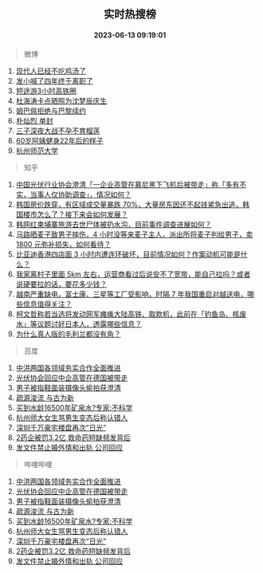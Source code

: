 <div align="center"><h2>实时热搜榜</h2><h4>2023-06-13 09:19:01</h4></div>

> 微博  

1. [现代人已经不吃鸡汤了](https://s.weibo.com/weibo?q=%E7%8E%B0%E4%BB%A3%E4%BA%BA%E5%B7%B2%E7%BB%8F%E4%B8%8D%E5%90%83%E9%B8%A1%E6%B1%A4%E4%BA%86&t=31&band_rank=1&Refer=top)<br />
2. [发小喊了四年终于离职了](https://s.weibo.com/weibo?q=%E5%8F%91%E5%B0%8F%E5%96%8A%E4%BA%86%E5%9B%9B%E5%B9%B4%E7%BB%88%E4%BA%8E%E7%A6%BB%E8%81%8C%E4%BA%86&t=31&band_rank=2&Refer=top)<br />
3. [短途游3小时高铁圈](https://s.weibo.com/weibo?q=%23%E7%9F%AD%E9%80%94%E6%B8%B83%E5%B0%8F%E6%97%B6%E9%AB%98%E9%93%81%E5%9C%88%23&t=31&band_rank=3&Refer=top)<br />
4. [杜海涛卡点晒照为沈梦辰庆生](https://s.weibo.com/weibo?q=%23%E6%9D%9C%E6%B5%B7%E6%B6%9B%E5%8D%A1%E7%82%B9%E6%99%92%E7%85%A7%E4%B8%BA%E6%B2%88%E6%A2%A6%E8%BE%B0%E5%BA%86%E7%94%9F%23&t=31&band_rank=4&Refer=top)<br />
5. [姆巴佩拒绝与巴黎续约](https://s.weibo.com/weibo?q=%23%E5%A7%86%E5%B7%B4%E4%BD%A9%E6%8B%92%E7%BB%9D%E4%B8%8E%E5%B7%B4%E9%BB%8E%E7%BB%AD%E7%BA%A6%23&t=31&band_rank=5&Refer=top)<br />
6. [朴灿烈 单封](https://s.weibo.com/weibo?q=%E6%9C%B4%E7%81%BF%E7%83%88%20%E5%8D%95%E5%B0%81&t=31&band_rank=6&Refer=top)<br />
7. [三子深夜大战不孕不育榴莲](https://s.weibo.com/weibo?q=%E4%B8%89%E5%AD%90%E6%B7%B1%E5%A4%9C%E5%A4%A7%E6%88%98%E4%B8%8D%E5%AD%95%E4%B8%8D%E8%82%B2%E6%A6%B4%E8%8E%B2&t=31&band_rank=7&Refer=top)<br />
8. [60岁阿姨健身22年后的样子](https://s.weibo.com/weibo?q=%2360%E5%B2%81%E9%98%BF%E5%A7%A8%E5%81%A5%E8%BA%AB22%E5%B9%B4%E5%90%8E%E7%9A%84%E6%A0%B7%E5%AD%90%23&t=31&band_rank=8&Refer=top)<br />
9. [杭州师范大学](https://s.weibo.com/weibo?q=%E6%9D%AD%E5%B7%9E%E5%B8%88%E8%8C%83%E5%A4%A7%E5%AD%A6&t=31&band_rank=9&Refer=top)<br />

> 知乎  

1. [中国光伏行业协会澄清「一企业高管在慕尼黑下飞机后被带走」称「多有不实，当事人仅协助调查」，情况如何？](https://www.zhihu.com/question/606222429)<br />
2. [韩国房价跌穿，有区域成交量暴跌 70%，大量房东因还不起钱紧急出逃，韩国楼市怎么了？接下来会如何发展？](https://www.zhihu.com/question/606122248)<br />
3. [韩网红柬埔寨旅游去世尸体被扔水沟，目前事件调查进展如何？](https://www.zhihu.com/question/606229094)<br />
4. [马路晒麦子致男子摔伤，4 小时没等来麦子主人，派出所将麦子判给男子，卖 1800 元弥补损失，如何看待？](https://www.zhihu.com/question/606075840)<br />
5. [比亚迪香港四店面 3 小时内遭连环破坏，目前情况如何？作案动机可能是什么？](https://www.zhihu.com/question/606262026)<br />
6. [我家离村子里面 5km 左右，运营商看过后说安不了宽带，能自己拉吗？或者说硬要拉的话，要花多少钱？](https://www.zhihu.com/question/597026273)<br />
7. [越南严重缺电，富士康、三星等工厂受影响，时隔 7 年我国重启对越送电，哪些信息值得关注？](https://www.zhihu.com/question/606164349)<br />
8. [柯文哲称若当选将发动网军瘫痪大陆高铁、取款机，此前在「钓鱼岛、核废水」等议题讨好日本人，透露哪些信息？](https://www.zhihu.com/question/606148038)<br />
9. [为什么真人版的毛利兰都没有角？](https://www.zhihu.com/question/286452082)<br />

> 百度  

1. [中洪两国各领域务实合作全面推进](https://www.baidu.com/s?wd=%E4%B8%AD%E6%B4%AA%E4%B8%A4%E5%9B%BD%E5%90%84%E9%A2%86%E5%9F%9F%E5%8A%A1%E5%AE%9E%E5%90%88%E4%BD%9C%E5%85%A8%E9%9D%A2%E6%8E%A8%E8%BF%9B&sa=fyb_news&rsv_dl=fyb_news)<br />
2. [光伏协会回应中企高管在德国被带走](https://www.baidu.com/s?wd=%E5%85%89%E4%BC%8F%E5%8D%8F%E4%BC%9A%E5%9B%9E%E5%BA%94%E4%B8%AD%E4%BC%81%E9%AB%98%E7%AE%A1%E5%9C%A8%E5%BE%B7%E5%9B%BD%E8%A2%AB%E5%B8%A6%E8%B5%B0&sa=fyb_news&rsv_dl=fyb_news)<br />
3. [男子被指鞋面装摄像头偷拍获澄清](https://www.baidu.com/s?wd=%E7%94%B7%E5%AD%90%E8%A2%AB%E6%8C%87%E9%9E%8B%E9%9D%A2%E8%A3%85%E6%91%84%E5%83%8F%E5%A4%B4%E5%81%B7%E6%8B%8D%E8%8E%B7%E6%BE%84%E6%B8%85&sa=fyb_news&rsv_dl=fyb_news)<br />
4. [疏源浚流 与古为新](https://www.baidu.com/s?wd=%E7%96%8F%E6%BA%90%E6%B5%9A%E6%B5%81+%E4%B8%8E%E5%8F%A4%E4%B8%BA%E6%96%B0&sa=fyb_news&rsv_dl=fyb_news)<br />
5. [买到水龄16500年矿泉水?专家:不科学](https://www.baidu.com/s?wd=%E4%B9%B0%E5%88%B0%E6%B0%B4%E9%BE%8416500%E5%B9%B4%E7%9F%BF%E6%B3%89%E6%B0%B4%3F%E4%B8%93%E5%AE%B6%3A%E4%B8%8D%E7%A7%91%E5%AD%A6&sa=fyb_news&rsv_dl=fyb_news)<br />
6. [杭州师大女生骂男生变态后称认错人](https://www.baidu.com/s?wd=%E6%9D%AD%E5%B7%9E%E5%B8%88%E5%A4%A7%E5%A5%B3%E7%94%9F%E9%AA%82%E7%94%B7%E7%94%9F%E5%8F%98%E6%80%81%E5%90%8E%E7%A7%B0%E8%AE%A4%E9%94%99%E4%BA%BA&sa=fyb_news&rsv_dl=fyb_news)<br />
7. [深圳千万豪宅楼盘再次“日光”](https://www.baidu.com/s?wd=%E6%B7%B1%E5%9C%B3%E5%8D%83%E4%B8%87%E8%B1%AA%E5%AE%85%E6%A5%BC%E7%9B%98%E5%86%8D%E6%AC%A1%E2%80%9C%E6%97%A5%E5%85%89%E2%80%9D&sa=fyb_news&rsv_dl=fyb_news)<br />
8. [2药企被罚3.2亿 救命药短缺频发背后](https://www.baidu.com/s?wd=2%E8%8D%AF%E4%BC%81%E8%A2%AB%E7%BD%9A3.2%E4%BA%BF+%E6%95%91%E5%91%BD%E8%8D%AF%E7%9F%AD%E7%BC%BA%E9%A2%91%E5%8F%91%E8%83%8C%E5%90%8E&sa=fyb_news&rsv_dl=fyb_news)<br />
9. [发文件禁止婚外情和出轨 公司回应](https://www.baidu.com/s?wd=%E5%8F%91%E6%96%87%E4%BB%B6%E7%A6%81%E6%AD%A2%E5%A9%9A%E5%A4%96%E6%83%85%E5%92%8C%E5%87%BA%E8%BD%A8+%E5%85%AC%E5%8F%B8%E5%9B%9E%E5%BA%94&sa=fyb_news&rsv_dl=fyb_news)<br />

> 哔哩哔哩  

1. [中洪两国各领域务实合作全面推进](https://www.baidu.com/s?wd=%E4%B8%AD%E6%B4%AA%E4%B8%A4%E5%9B%BD%E5%90%84%E9%A2%86%E5%9F%9F%E5%8A%A1%E5%AE%9E%E5%90%88%E4%BD%9C%E5%85%A8%E9%9D%A2%E6%8E%A8%E8%BF%9B&sa=fyb_news&rsv_dl=fyb_news)<br />
2. [光伏协会回应中企高管在德国被带走](https://www.baidu.com/s?wd=%E5%85%89%E4%BC%8F%E5%8D%8F%E4%BC%9A%E5%9B%9E%E5%BA%94%E4%B8%AD%E4%BC%81%E9%AB%98%E7%AE%A1%E5%9C%A8%E5%BE%B7%E5%9B%BD%E8%A2%AB%E5%B8%A6%E8%B5%B0&sa=fyb_news&rsv_dl=fyb_news)<br />
3. [男子被指鞋面装摄像头偷拍获澄清](https://www.baidu.com/s?wd=%E7%94%B7%E5%AD%90%E8%A2%AB%E6%8C%87%E9%9E%8B%E9%9D%A2%E8%A3%85%E6%91%84%E5%83%8F%E5%A4%B4%E5%81%B7%E6%8B%8D%E8%8E%B7%E6%BE%84%E6%B8%85&sa=fyb_news&rsv_dl=fyb_news)<br />
4. [疏源浚流 与古为新](https://www.baidu.com/s?wd=%E7%96%8F%E6%BA%90%E6%B5%9A%E6%B5%81+%E4%B8%8E%E5%8F%A4%E4%B8%BA%E6%96%B0&sa=fyb_news&rsv_dl=fyb_news)<br />
5. [买到水龄16500年矿泉水?专家:不科学](https://www.baidu.com/s?wd=%E4%B9%B0%E5%88%B0%E6%B0%B4%E9%BE%8416500%E5%B9%B4%E7%9F%BF%E6%B3%89%E6%B0%B4%3F%E4%B8%93%E5%AE%B6%3A%E4%B8%8D%E7%A7%91%E5%AD%A6&sa=fyb_news&rsv_dl=fyb_news)<br />
6. [杭州师大女生骂男生变态后称认错人](https://www.baidu.com/s?wd=%E6%9D%AD%E5%B7%9E%E5%B8%88%E5%A4%A7%E5%A5%B3%E7%94%9F%E9%AA%82%E7%94%B7%E7%94%9F%E5%8F%98%E6%80%81%E5%90%8E%E7%A7%B0%E8%AE%A4%E9%94%99%E4%BA%BA&sa=fyb_news&rsv_dl=fyb_news)<br />
7. [深圳千万豪宅楼盘再次“日光”](https://www.baidu.com/s?wd=%E6%B7%B1%E5%9C%B3%E5%8D%83%E4%B8%87%E8%B1%AA%E5%AE%85%E6%A5%BC%E7%9B%98%E5%86%8D%E6%AC%A1%E2%80%9C%E6%97%A5%E5%85%89%E2%80%9D&sa=fyb_news&rsv_dl=fyb_news)<br />
8. [2药企被罚3.2亿 救命药短缺频发背后](https://www.baidu.com/s?wd=2%E8%8D%AF%E4%BC%81%E8%A2%AB%E7%BD%9A3.2%E4%BA%BF+%E6%95%91%E5%91%BD%E8%8D%AF%E7%9F%AD%E7%BC%BA%E9%A2%91%E5%8F%91%E8%83%8C%E5%90%8E&sa=fyb_news&rsv_dl=fyb_news)<br />
9. [发文件禁止婚外情和出轨 公司回应](https://www.baidu.com/s?wd=%E5%8F%91%E6%96%87%E4%BB%B6%E7%A6%81%E6%AD%A2%E5%A9%9A%E5%A4%96%E6%83%85%E5%92%8C%E5%87%BA%E8%BD%A8+%E5%85%AC%E5%8F%B8%E5%9B%9E%E5%BA%94&sa=fyb_news&rsv_dl=fyb_news)<br />
